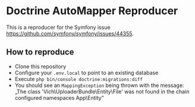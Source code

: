 # Doctrine AutoMapper Reproducer

This is a reproducer for the Symfony issue https://github.com/symfony/symfony/issues/44355.


## How to reproduce

- Clone this repository
- Configure your `.env.local` to point to an existing database
- Execute `php bin/console doctrine:migrations:diff`
- You should see an `MappingException` being thrown with the message: „The class 'Vich\UploaderBundle\Entity\File' was not found in the chain configured namespaces App\Entity”

